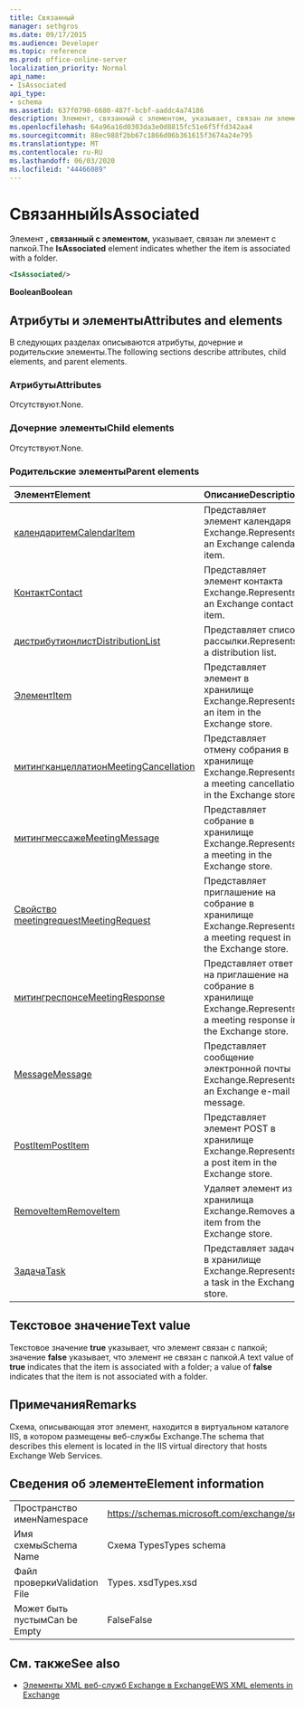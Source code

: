 ```yaml
---
title: Связанный
manager: sethgros
ms.date: 09/17/2015
ms.audience: Developer
ms.topic: reference
ms.prod: office-online-server
localization_priority: Normal
api_name:
- IsAssociated
api_type:
- schema
ms.assetid: 637f0798-6680-487f-bcbf-aaddc4a74186
description: Элемент, связанный с элементом, указывает, связан ли элемент с папкой.
ms.openlocfilehash: 64a96a16d0303da3e0d8815fc51e6f5ffd342aa4
ms.sourcegitcommit: 88ec988f2bb67c1866d06b361615f3674a24e795
ms.translationtype: MT
ms.contentlocale: ru-RU
ms.lasthandoff: 06/03/2020
ms.locfileid: "44466089"
---
```

# <a name="isassociated"></a><span data-ttu-id="380f9-103">Связанный</span><span class="sxs-lookup"><span data-stu-id="380f9-103">IsAssociated</span></span>

<span data-ttu-id="380f9-104">Элемент **, связанный с элементом,** указывает, связан ли элемент с папкой.</span><span class="sxs-lookup"><span data-stu-id="380f9-104">The **IsAssociated** element indicates whether the item is associated with a folder.</span></span> 
  
```XML
<IsAssociated/>
```

 <span data-ttu-id="380f9-105">**Boolean**</span><span class="sxs-lookup"><span data-stu-id="380f9-105">**Boolean**</span></span>
## <a name="attributes-and-elements"></a><span data-ttu-id="380f9-106">Атрибуты и элементы</span><span class="sxs-lookup"><span data-stu-id="380f9-106">Attributes and elements</span></span>

<span data-ttu-id="380f9-107">В следующих разделах описываются атрибуты, дочерние и родительские элементы.</span><span class="sxs-lookup"><span data-stu-id="380f9-107">The following sections describe attributes, child elements, and parent elements.</span></span>
  
### <a name="attributes"></a><span data-ttu-id="380f9-108">Атрибуты</span><span class="sxs-lookup"><span data-stu-id="380f9-108">Attributes</span></span>

<span data-ttu-id="380f9-109">Отсутствуют.</span><span class="sxs-lookup"><span data-stu-id="380f9-109">None.</span></span>
  
### <a name="child-elements"></a><span data-ttu-id="380f9-110">Дочерние элементы</span><span class="sxs-lookup"><span data-stu-id="380f9-110">Child elements</span></span>

<span data-ttu-id="380f9-111">Отсутствуют.</span><span class="sxs-lookup"><span data-stu-id="380f9-111">None.</span></span>
  
### <a name="parent-elements"></a><span data-ttu-id="380f9-112">Родительские элементы</span><span class="sxs-lookup"><span data-stu-id="380f9-112">Parent elements</span></span>

|<span data-ttu-id="380f9-113">**Элемент**</span><span class="sxs-lookup"><span data-stu-id="380f9-113">**Element**</span></span>|<span data-ttu-id="380f9-114">**Описание**</span><span class="sxs-lookup"><span data-stu-id="380f9-114">**Description**</span></span>|
|:-----|:-----|
|[<span data-ttu-id="380f9-115">календаритем</span><span class="sxs-lookup"><span data-stu-id="380f9-115">CalendarItem</span></span>](calendaritem.md) <br/> |<span data-ttu-id="380f9-116">Представляет элемент календаря Exchange.</span><span class="sxs-lookup"><span data-stu-id="380f9-116">Represents an Exchange calendar item.</span></span>  <br/> |
|[<span data-ttu-id="380f9-117">Контакт</span><span class="sxs-lookup"><span data-stu-id="380f9-117">Contact</span></span>](contact.md) <br/> |<span data-ttu-id="380f9-118">Представляет элемент контакта Exchange.</span><span class="sxs-lookup"><span data-stu-id="380f9-118">Represents an Exchange contact item.</span></span>  <br/> |
|[<span data-ttu-id="380f9-119">дистрибутионлист</span><span class="sxs-lookup"><span data-stu-id="380f9-119">DistributionList</span></span>](distributionlist.md) <br/> |<span data-ttu-id="380f9-120">Представляет список рассылки.</span><span class="sxs-lookup"><span data-stu-id="380f9-120">Represents a distribution list.</span></span>  <br/> |
|[<span data-ttu-id="380f9-121">Элемент</span><span class="sxs-lookup"><span data-stu-id="380f9-121">Item</span></span>](item.md) <br/> |<span data-ttu-id="380f9-122">Представляет элемент в хранилище Exchange.</span><span class="sxs-lookup"><span data-stu-id="380f9-122">Represents an item in the Exchange store.</span></span>  <br/> |
|[<span data-ttu-id="380f9-123">митингканцеллатион</span><span class="sxs-lookup"><span data-stu-id="380f9-123">MeetingCancellation</span></span>](meetingcancellation.md) <br/> |<span data-ttu-id="380f9-124">Представляет отмену собрания в хранилище Exchange.</span><span class="sxs-lookup"><span data-stu-id="380f9-124">Represents a meeting cancellation in the Exchange store.</span></span>  <br/> |
|[<span data-ttu-id="380f9-125">митингмессаже</span><span class="sxs-lookup"><span data-stu-id="380f9-125">MeetingMessage</span></span>](meetingmessage.md) <br/> |<span data-ttu-id="380f9-126">Представляет собрание в хранилище Exchange.</span><span class="sxs-lookup"><span data-stu-id="380f9-126">Represents a meeting in the Exchange store.</span></span>  <br/> |
|[<span data-ttu-id="380f9-127">Свойство meetingrequest</span><span class="sxs-lookup"><span data-stu-id="380f9-127">MeetingRequest</span></span>](meetingrequest.md) <br/> |<span data-ttu-id="380f9-128">Представляет приглашение на собрание в хранилище Exchange.</span><span class="sxs-lookup"><span data-stu-id="380f9-128">Represents a meeting request in the Exchange store.</span></span>  <br/> |
|[<span data-ttu-id="380f9-129">митингреспонсе</span><span class="sxs-lookup"><span data-stu-id="380f9-129">MeetingResponse</span></span>](meetingresponse.md) <br/> |<span data-ttu-id="380f9-130">Представляет ответ на приглашение на собрание в хранилище Exchange.</span><span class="sxs-lookup"><span data-stu-id="380f9-130">Represents a meeting response in the Exchange store.</span></span>  <br/> |
|[<span data-ttu-id="380f9-131">Message</span><span class="sxs-lookup"><span data-stu-id="380f9-131">Message</span></span>](message-ex15websvcsotherref.md) <br/> |<span data-ttu-id="380f9-132">Представляет сообщение электронной почты Exchange.</span><span class="sxs-lookup"><span data-stu-id="380f9-132">Represents an Exchange e-mail message.</span></span>  <br/> |
|[<span data-ttu-id="380f9-133">PostItem</span><span class="sxs-lookup"><span data-stu-id="380f9-133">PostItem</span></span>](postitem.md) <br/> |<span data-ttu-id="380f9-134">Представляет элемент POST в хранилище Exchange.</span><span class="sxs-lookup"><span data-stu-id="380f9-134">Represents a post item in the Exchange store.</span></span>  <br/> |
|[<span data-ttu-id="380f9-135">RemoveItem</span><span class="sxs-lookup"><span data-stu-id="380f9-135">RemoveItem</span></span>](removeitem.md) <br/> |<span data-ttu-id="380f9-136">Удаляет элемент из хранилища Exchange.</span><span class="sxs-lookup"><span data-stu-id="380f9-136">Removes an item from the Exchange store.</span></span>  <br/> |
|[<span data-ttu-id="380f9-137">Задача</span><span class="sxs-lookup"><span data-stu-id="380f9-137">Task</span></span>](task.md) <br/> |<span data-ttu-id="380f9-138">Представляет задачу в хранилище Exchange.</span><span class="sxs-lookup"><span data-stu-id="380f9-138">Represents a task in the Exchange store.</span></span>  <br/> |
   
## <a name="text-value"></a><span data-ttu-id="380f9-139">Текстовое значение</span><span class="sxs-lookup"><span data-stu-id="380f9-139">Text value</span></span>

<span data-ttu-id="380f9-140">Текстовое значение **true** указывает, что элемент связан с папкой; значение **false** указывает, что элемент не связан с папкой.</span><span class="sxs-lookup"><span data-stu-id="380f9-140">A text value of **true** indicates that the item is associated with a folder; a value of **false** indicates that the item is not associated with a folder.</span></span> 
  
## <a name="remarks"></a><span data-ttu-id="380f9-141">Примечания</span><span class="sxs-lookup"><span data-stu-id="380f9-141">Remarks</span></span>

<span data-ttu-id="380f9-142">Схема, описывающая этот элемент, находится в виртуальном каталоге IIS, в котором размещены веб-службы Exchange.</span><span class="sxs-lookup"><span data-stu-id="380f9-142">The schema that describes this element is located in the IIS virtual directory that hosts Exchange Web Services.</span></span>
  
## <a name="element-information"></a><span data-ttu-id="380f9-143">Сведения об элементе</span><span class="sxs-lookup"><span data-stu-id="380f9-143">Element information</span></span>

|||
|:-----|:-----|
|<span data-ttu-id="380f9-144">Пространство имен</span><span class="sxs-lookup"><span data-stu-id="380f9-144">Namespace</span></span>  <br/> |https://schemas.microsoft.com/exchange/services/2006/types  <br/> |
|<span data-ttu-id="380f9-145">Имя схемы</span><span class="sxs-lookup"><span data-stu-id="380f9-145">Schema Name</span></span>  <br/> |<span data-ttu-id="380f9-146">Схема Types</span><span class="sxs-lookup"><span data-stu-id="380f9-146">Types schema</span></span>  <br/> |
|<span data-ttu-id="380f9-147">Файл проверки</span><span class="sxs-lookup"><span data-stu-id="380f9-147">Validation File</span></span>  <br/> |<span data-ttu-id="380f9-148">Types. xsd</span><span class="sxs-lookup"><span data-stu-id="380f9-148">Types.xsd</span></span>  <br/> |
|<span data-ttu-id="380f9-149">Может быть пустым</span><span class="sxs-lookup"><span data-stu-id="380f9-149">Can be Empty</span></span>  <br/> |<span data-ttu-id="380f9-150">False</span><span class="sxs-lookup"><span data-stu-id="380f9-150">False</span></span>  <br/> |
   
## <a name="see-also"></a><span data-ttu-id="380f9-151">См. также</span><span class="sxs-lookup"><span data-stu-id="380f9-151">See also</span></span>



- [<span data-ttu-id="380f9-152">Элементы XML веб-служб Exchange в Exchange</span><span class="sxs-lookup"><span data-stu-id="380f9-152">EWS XML elements in Exchange</span></span>](ews-xml-elements-in-exchange.md)

